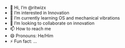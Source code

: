 - 👋 Hi, I’m @ritwizx
- 👀 I’m interested in Innovation
- 🌱 I’m currently learning OS and mechanical vibrations
- 💞️ I’m looking to collaborate on innovation
- 📫 How to reach me
- 😄 Pronouns: He/Him
- ⚡ Fun fact: ...

<!---
ritwizx/ritwizx is a ✨ special ✨ repository because its `README.md` (this file) appears on your GitHub profile.
You can click the Preview link to take a look at your changes.
--->

